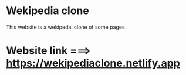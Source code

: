 # Wekipedia clone
This website is a wekipedai clone of some pages .

# Website link  ===>   https://wekipediaclone.netlify.app
